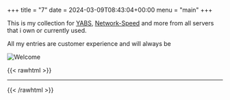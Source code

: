+++
title = "7"
date = 2024-03-09T08:43:04+00:00
menu = "main"
+++

This is my collection for [YABS](https://yabs.sh), [Network-Speed](https://nws.sh) and more from all servers that i own or currently used.

All my entries are customer experience and will always be

![Welcome](/images/7/welcome.avif)

{{< rawhtml >}}
<hr>
{{< /rawhtml >}}
